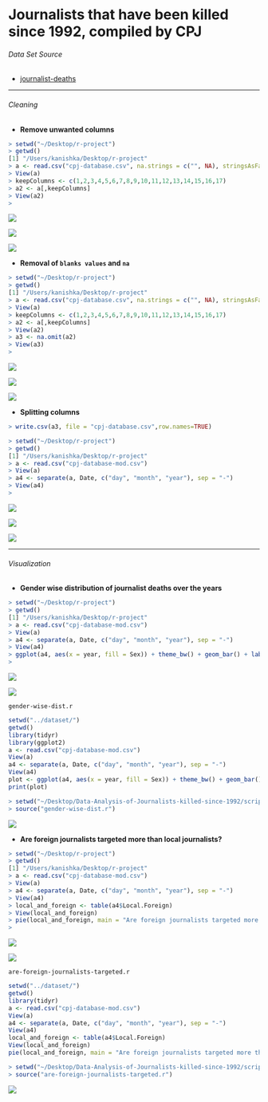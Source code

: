 # Journalists that have been killed since 1992, compiled by CPJ

###### Data Set Source

- [journalist-deaths](https://data.world/journalism/journalist-deaths)

----

###### Cleaning

- **Remove unwanted columns**

```r
> setwd("~/Desktop/r-project")
> getwd()
[1] "/Users/kanishka/Desktop/r-project"
> a <- read.csv("cpj-database.csv", na.strings = c("", NA), stringsAsFactors = FALSE)
> View(a)
> keepColumns <- c(1,2,3,4,5,6,7,8,9,10,11,12,13,14,15,16,17)
> a2 <- a[,keepColumns]
> View(a2)
> 
```

![](images/clean/1.png)

![](images/clean/2.png)

![](images/clean/3.png)

- **Removal of `blanks values` and `na`**

```r
> setwd("~/Desktop/r-project")
> getwd()
[1] "/Users/kanishka/Desktop/r-project"
> a <- read.csv("cpj-database.csv", na.strings = c("", NA), stringsAsFactors = FALSE)
> View(a)
> keepColumns <- c(1,2,3,4,5,6,7,8,9,10,11,12,13,14,15,16,17)
> a2 <- a[,keepColumns]
> View(a2)
> a3 <- na.omit(a2)
> View(a3)
> 
```

![](images/clean/4.png)

![](images/clean/5.png)

![](images/clean/6.png)

- **Splitting columns**

```r
> write.csv(a3, file = "cpj-database.csv",row.names=TRUE)
```

```r
> setwd("~/Desktop/r-project")
> getwd()
[1] "/Users/kanishka/Desktop/r-project"
> a <- read.csv("cpj-database-mod.csv")
> View(a)
> a4 <- separate(a, Date, c("day", "month", "year"), sep = "-")
> View(a4)
> 
```

![](images/clean/7.png)

![](images/clean/8.png)

![](images/clean/9.png)

----

###### Visualization

- **Gender wise distribution of journalist deaths over the years**

```r
> setwd("~/Desktop/r-project")
> getwd()
[1] "/Users/kanishka/Desktop/r-project"
> a <- read.csv("cpj-database-mod.csv")
> View(a)
> a4 <- separate(a, Date, c("day", "month", "year"), sep = "-")
> View(a4)
> ggplot(a4, aes(x = year, fill = Sex)) + theme_bw() + geom_bar() + labs(y = "Count", title = "Gender wise distribution of journalist deaths over the years")
> 
```

![](images/visual/1.png)

![](images/visual/2.png)

`gender-wise-dist.r`

```r
setwd("../dataset/")
getwd()
library(tidyr)
library(ggplot2)
a <- read.csv("cpj-database-mod.csv")
View(a)
a4 <- separate(a, Date, c("day", "month", "year"), sep = "-")
View(a4)
plot <- ggplot(a4, aes(x = year, fill = Sex)) + theme_bw() + geom_bar() + labs(y = "Count", title = "Gender wise distribution of journalist deaths over the years")
print(plot)
```

```r
> setwd("~/Desktop/Data-Analysis-of-Journalists-killed-since-1992/scripts")
> source("gender-wise-dist.r")
```

![](images/visual/3.png)

- **Are foreign journalists targeted more than local journalists?**

```r
> setwd("~/Desktop/r-project")
> getwd()
[1] "/Users/kanishka/Desktop/r-project"
> a <- read.csv("cpj-database-mod.csv")
> View(a)
> a4 <- separate(a, Date, c("day", "month", "year"), sep = "-")
> View(a4)
> local_and_foreign <- table(a4$Local.Foreign)
> View(local_and_foreign)
> pie(local_and_foreign, main = "Are foreign journalists targeted more than local journalists?", col = c('azure', 'darksalmon', 'cyan2'))
> 
```

![](images/visual/4.png)

![](images/visual/5.png)

`are-foreign-journalists-targeted.r`

```r
setwd("../dataset/")
getwd()
library(tidyr)
a <- read.csv("cpj-database-mod.csv")
View(a)
a4 <- separate(a, Date, c("day", "month", "year"), sep = "-")
View(a4)
local_and_foreign <- table(a4$Local.Foreign)
View(local_and_foreign)
pie(local_and_foreign, main = "Are foreign journalists targeted more than local journalists?", col = c('azure', 'darksalmon', 'cyan2'))
```

```r
> setwd("~/Desktop/Data-Analysis-of-Journalists-killed-since-1992/scripts")
> source("are-foreign-journalists-targeted.r")
```

![](images/visual/6.png)